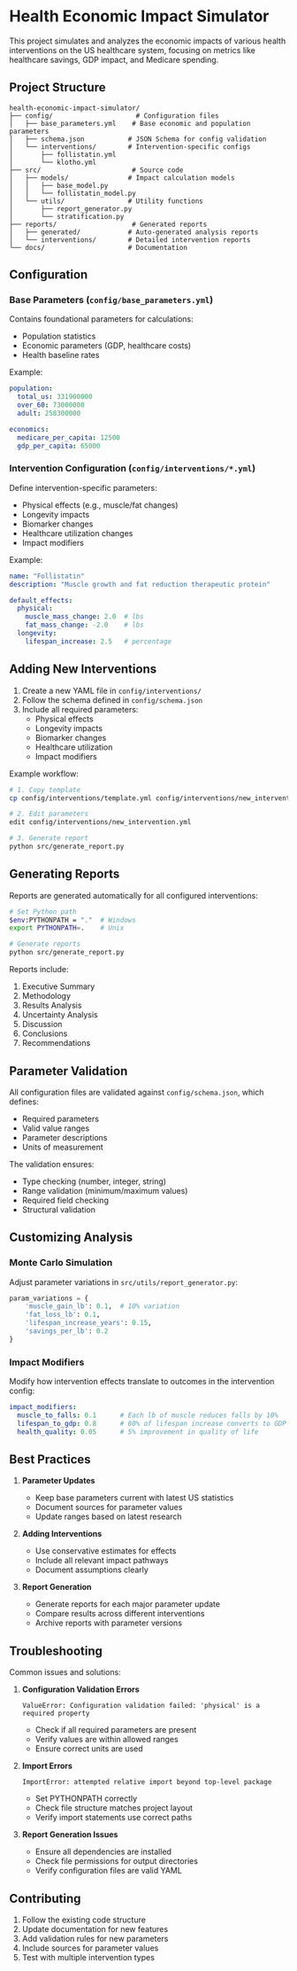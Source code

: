 # Health Economic Impact Simulator

This project simulates and analyzes the economic impacts of various health interventions on the US healthcare system, focusing on metrics like healthcare savings, GDP impact, and Medicare spending.

## Project Structure

```
health-economic-impact-simulator/
├── config/                     # Configuration files
│   ├── base_parameters.yml    # Base economic and population parameters
│   ├── schema.json           # JSON Schema for config validation
│   └── interventions/        # Intervention-specific configs
│       ├── follistatin.yml
│       └── klotho.yml
├── src/                       # Source code
│   ├── models/               # Impact calculation models
│   │   ├── base_model.py
│   │   └── follistatin_model.py
│   └── utils/                # Utility functions
│       ├── report_generator.py
│       └── stratification.py
├── reports/                   # Generated reports
│   ├── generated/            # Auto-generated analysis reports
│   └── interventions/        # Detailed intervention reports
└── docs/                     # Documentation
```

## Configuration

### Base Parameters (`config/base_parameters.yml`)
Contains foundational parameters for calculations:
- Population statistics
- Economic parameters (GDP, healthcare costs)
- Health baseline rates

Example:
```yaml
population:
  total_us: 331900000
  over_60: 73000000
  adult: 258300000

economics:
  medicare_per_capita: 12500
  gdp_per_capita: 65000
```

### Intervention Configuration (`config/interventions/*.yml`)
Define intervention-specific parameters:
- Physical effects (e.g., muscle/fat changes)
- Longevity impacts
- Biomarker changes
- Healthcare utilization changes
- Impact modifiers

Example:
```yaml
name: "Follistatin"
description: "Muscle growth and fat reduction therapeutic protein"

default_effects:
  physical:
    muscle_mass_change: 2.0  # lbs
    fat_mass_change: -2.0    # lbs
  longevity:
    lifespan_increase: 2.5   # percentage
```

## Adding New Interventions

1. Create a new YAML file in `config/interventions/`
2. Follow the schema defined in `config/schema.json`
3. Include all required parameters:
   - Physical effects
   - Longevity impacts
   - Biomarker changes
   - Healthcare utilization
   - Impact modifiers

Example workflow:
```bash
# 1. Copy template
cp config/interventions/template.yml config/interventions/new_intervention.yml

# 2. Edit parameters
edit config/interventions/new_intervention.yml

# 3. Generate report
python src/generate_report.py
```

## Generating Reports

Reports are generated automatically for all configured interventions:

```bash
# Set Python path
$env:PYTHONPATH = "."  # Windows
export PYTHONPATH=.    # Unix

# Generate reports
python src/generate_report.py
```

Reports include:
1. Executive Summary
2. Methodology
3. Results Analysis
4. Uncertainty Analysis
5. Discussion
6. Conclusions
7. Recommendations

## Parameter Validation

All configuration files are validated against `config/schema.json`, which defines:
- Required parameters
- Valid value ranges
- Parameter descriptions
- Units of measurement

The validation ensures:
- Type checking (number, integer, string)
- Range validation (minimum/maximum values)
- Required field checking
- Structural validation

## Customizing Analysis

### Monte Carlo Simulation
Adjust parameter variations in `src/utils/report_generator.py`:
```python
param_variations = {
    'muscle_gain_lb': 0.1,  # 10% variation
    'fat_loss_lb': 0.1,
    'lifespan_increase_years': 0.15,
    'savings_per_lb': 0.2
}
```

### Impact Modifiers
Modify how intervention effects translate to outcomes in the intervention config:
```yaml
impact_modifiers:
  muscle_to_falls: 0.1      # Each lb of muscle reduces falls by 10%
  lifespan_to_gdp: 0.8      # 80% of lifespan increase converts to GDP
  health_quality: 0.05      # 5% improvement in quality of life
```

## Best Practices

1. **Parameter Updates**
   - Keep base parameters current with latest US statistics
   - Document sources for parameter values
   - Update ranges based on latest research

2. **Adding Interventions**
   - Use conservative estimates for effects
   - Include all relevant impact pathways
   - Document assumptions clearly

3. **Report Generation**
   - Generate reports for each major parameter update
   - Compare results across different interventions
   - Archive reports with parameter versions

## Troubleshooting

Common issues and solutions:

1. **Configuration Validation Errors**
   ```
   ValueError: Configuration validation failed: 'physical' is a required property
   ```
   - Check if all required parameters are present
   - Verify values are within allowed ranges
   - Ensure correct units are used

2. **Import Errors**
   ```
   ImportError: attempted relative import beyond top-level package
   ```
   - Set PYTHONPATH correctly
   - Check file structure matches project layout
   - Verify import statements use correct paths

3. **Report Generation Issues**
   - Ensure all dependencies are installed
   - Check file permissions for output directories
   - Verify configuration files are valid YAML

## Contributing

1. Follow the existing code structure
2. Update documentation for new features
3. Add validation rules for new parameters
4. Include sources for parameter values
5. Test with multiple intervention types 
